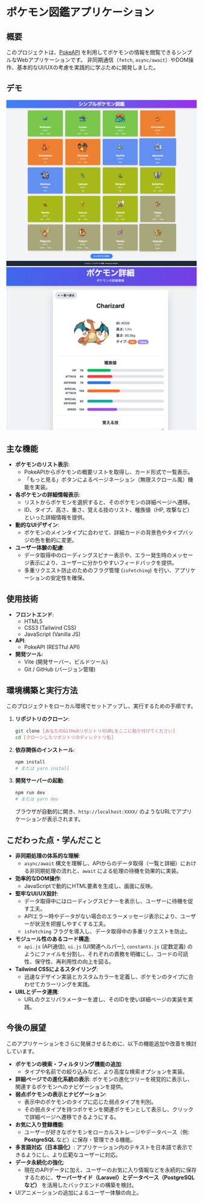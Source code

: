 # ポケモン図鑑アプリケーション

## 概要

このプロジェクトは、[PokeAPI](https://pokeapi.co/) を利用してポケモンの情報を閲覧できるシンプルなWebアプリケーションです。
非同期通信（`fetch`, `async/await`）やDOM操作、基本的なUI/UXの考慮を実践的に学ぶために開発しました。

## デモ

![ポケモン一覧画面](images/pokemon-index.png)
![ポケモン詳細画面](images/pokemon-detail.png)

## 主な機能

* **ポケモンのリスト表示**:
    * PokeAPIからポケモンの概要リストを取得し、カード形式で一覧表示。
    * 「もっと見る」ボタンによるページネーション（無限スクロール風）機能を実装。
* **各ポケモンの詳細情報表示**:
    * リストからポケモンを選択すると、そのポケモンの詳細ページへ遷移。
    * ID、タイプ、高さ、重さ、覚える技のリスト、種族値（HP, 攻撃など）といった詳細情報を提供。
* **動的なUIデザイン**:
    * ポケモンのメインタイプに合わせて、詳細カードの背景色やタイプバッジの色を動的に変更。
* **ユーザー体験の配慮**:
    * データ取得中のローディングスピナー表示や、エラー発生時のメッセージ表示により、ユーザーに分かりやすいフィードバックを提供。
    * 多重リクエスト防止のためのフラグ管理 (`isFetching`) を行い、アプリケーションの安定性を確保。

## 使用技術

* **フロントエンド**:
    * HTML5
    * CSS3 (Tailwind CSS)
    * JavaScript (Vanilla JS)
* **API**:
    * PokeAPI (RESTful API)
* **開発ツール**:
    * Vite (開発サーバー、ビルドツール)
    * Git / GitHub (バージョン管理)

## 環境構築と実行方法

このプロジェクトをローカル環境でセットアップし、実行するための手順です。

1.  **リポジトリのクローン**:
    ```bash
    git clone [あなたのGitHubリポジトリのURLをここに貼り付けてください]
    cd [クローンしたリポジトリのディレクトリ名]
    ```
2.  **依存関係のインストール**:
    ```bash
    npm install
    # または yarn install
    ```
3.  **開発サーバーの起動**:
    ```bash
    npm run dev
    # または yarn dev
    ```
    ブラウザが自動的に開き、`http://localhost:XXXX/` のようなURLでアプリケーションが表示されます。

## こだわった点・学んだこと

* **非同期処理の体系的な理解**:
    * `async/await` 構文を理解し、APIからのデータ取得（一覧と詳細）における非同期処理の流れと、`await` による処理の待機を効果的に実装。
* **効率的なDOM操作**:
    * JavaScriptで動的にHTML要素を生成し、画面に反映。
* **堅牢なUI/UX設計**:
    * データ取得中にはローディングスピナーを表示し、ユーザーに待機を促す工夫。
    * APIエラー時やデータがない場合のエラーメッセージ表示により、ユーザーが状況を把握しやすくする工夫。
    * `isFetching` フラグを導入し、データ取得中の多重リクエストを防止。
* **モジュール性のあるコード構造**:
    * `api.js` (API通信), `ui.js` (UI関連ヘルパー), `constants.js` (定数定義) のようにファイルを分割し、それぞれの責務を明確にし、コードの可読性、保守性、再利用性の向上を図る。
* **Tailwind CSSによるスタイリング**:
    * 迅速なデザイン実装とカスタムカラーを定義し、ポケモンのタイプに合わせてカラーリングを実践。
* **URLとデータ連携**:
    * URLのクエリパラメーターを渡し、そのIDを使い詳細ページの実装を実践。

## 今後の展望

このアプリケーションをさらに発展させるために、以下の機能追加や改善を検討しています。

* **ポケモンの検索・フィルタリング機能の追加**:
    * タイプや名前での絞り込みなど、より高度な検索オプションを実装。
* **詳細ページでの進化系統の表示**: ポケモンの進化ツリーを視覚的に表示し、関連するポケモンへのナビゲーションを提供。
* **弱点ポケモンの表示とナビゲーション**:
    * 表示中のポケモンのタイプに応じた弱点タイプを判別。
    * その弱点タイプを持つポケモンを関連ポケモンとして表示し、クリックで詳細ページへ遷移できるようにする。
* **お気に入り登録機能**:
    * ユーザーが好きなポケモンをローカルストレージやデータベース（例: **PostgreSQL** など）に保存・管理できる機能。
* **多言語対応（日本語化）**: アプリケーション内のテキストを日本語で表示できるようにし、より広範なユーザーに対応。
* **データ永続化の強化**:
    * 現在のAPIデータに加え、ユーザーのお気に入り情報などを永続的に保存するために、**サーバーサイド（Laravel）とデータベース（PostgreSQLなど）** を活用したバックエンドの構築を検討。
* UIアニメーションの追加によるユーザー体験の向上。